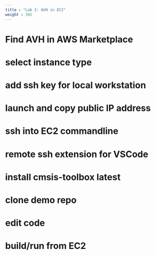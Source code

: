 ```yaml
---
title : "Lab 2: AVH in EC2"
weight : 302
---
```



# Find AVH in AWS Marketplace

# select instance type

# add ssh key for local workstation

# launch and copy public IP address

# ssh into EC2 commandline

# remote ssh extension for VSCode

# install cmsis-toolbox latest

# clone demo repo

# edit code

# build/run from EC2
